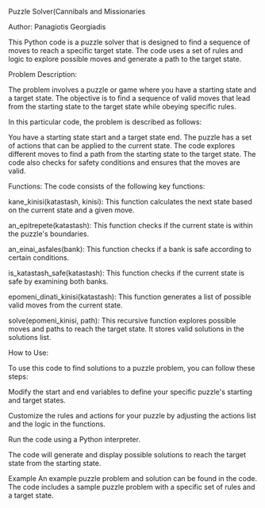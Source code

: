 Puzzle Solver(Cannibals and Missionaries

Author: Panagiotis Georgiadis

This Python code is a puzzle solver that is designed to find a sequence of moves to reach a specific target state. The code uses a set of rules and logic to explore possible moves and generate a path to the target state.

Problem Description:

The problem involves a puzzle or game where you have a starting state and a target state. The objective is to find a sequence of valid moves that lead from the starting state to the target state while obeying specific rules.

In this particular code, the problem is described as follows:

You have a starting state start and a target state end.
The puzzle has a set of actions that can be applied to the current state.
The code explores different moves to find a path from the starting state to the target state.
The code also checks for safety conditions and ensures that the moves are valid.

Functions:
The code consists of the following key functions:

kane_kinisi(katastash, kinisi): This function calculates the next state based on the current state and a given move.

an_epitrepete(katastash): This function checks if the current state is within the puzzle's boundaries.

an_einai_asfales(bank): This function checks if a bank is safe according to certain conditions.

is_katastash_safe(katastash): This function checks if the current state is safe by examining both banks.

epomeni_dinati_kinisi(katastash): This function generates a list of possible valid moves from the current state.

solve(epomeni_kinisi, path): This recursive function explores possible moves and paths to reach the target state. It stores valid solutions in the solutions list.

How to Use:

To use this code to find solutions to a puzzle problem, you can follow these steps:

Modify the start and end variables to define your specific puzzle's starting and target states.

Customize the rules and actions for your puzzle by adjusting the actions list and the logic in the functions.

Run the code using a Python interpreter.

The code will generate and display possible solutions to reach the target state from the starting state.

Example
An example puzzle problem and solution can be found in the code. The code includes a sample puzzle problem with a specific set of rules and a target state.
 
